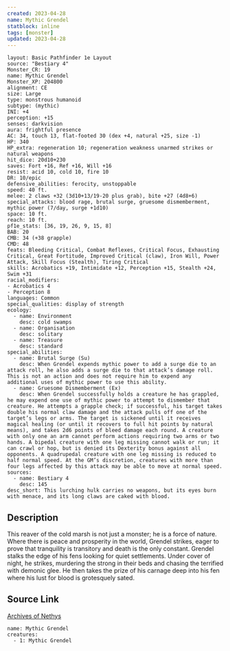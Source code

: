 ```yaml
---
created: 2023-04-28
name: Mythic Grendel
statblock: inline
tags: [monster]
updated: 2023-04-28
---
```

```statblock
layout: Basic Pathfinder 1e Layout
source: "Bestiary 4"
Monster_CR: 19
name: Mythic Grendel
Monster_XP: 204800
alignment: CE
size: Large
type: monstrous humanoid
subtype: (mythic)
INI: +4
perception: +15
senses: darkvision
aura: frightful presence
AC: 34, touch 13, flat-footed 30 (dex +4, natural +25, size -1)
HP: 340
HP_extra: regeneration 10; regeneration weakness unarmed strikes or natural weapons
hit_dice: 20d10+230
saves: Fort +16, Ref +16, Will +16
resist: acid 10, cold 10, fire 10
DR: 10/epic
defensive_abilities: ferocity, unstoppable
speed: 40 ft.
melee: 2 claws +32 (3d10+13/19-20 plus grab), bite +27 (4d8+6)
special_attacks: blood rage, brutal surge, gruesome dismemberment, mythic power (7/day, surge +1d10)
space: 10 ft.
reach: 10 ft.
pf1e_stats: [36, 19, 26, 9, 15, 8]
BAB: 20
CMB: 34 (+38 grapple)
CMD: 48
feats: Bleeding Critical, Combat Reflexes, Critical Focus, Exhausting Critical, Great Fortitude, Improved Critical (claw), Iron Will, Power Attack, Skill Focus (Stealth), Tiring Critical
skills: Acrobatics +19, Intimidate +12, Perception +15, Stealth +24, Swim +31
racial_modifiers:
- Acrobatics 4
- Perception 8
languages: Common
special_qualities: display of strength
ecology:
  - name: Environment
    desc: cold swamps
  - name: Organisation
    desc: solitary
  - name: Treasure
    desc: standard
special_abilities:
  - name: Brutal Surge (Su)
    desc: When Grendel expends mythic power to add a surge die to an attack roll, he also adds a surge die to that attack’s damage roll. This is not an action and does not require him to expend any additional uses of mythic power to use this ability.
  - name: Gruesome Dismemberment (Ex)
    desc: When Grendel successfully holds a creature he has grappled, he may expend one use of mythic power to attempt to dismember that creature. He attempts a grapple check; if successful, his target takes double his normal claw damage and the attack pulls off one of the target’s legs or arms. The target is sickened until it receives magical healing (or until it recovers to full hit points by natural means), and takes 2d6 points of bleed damage each round. A creature with only one an arm cannot perform actions requiring two arms or two hands. A bipedal creature with one leg missing cannot walk or run; it can crawl or hop, but is denied its Dexterity bonus against all opponents. A quadrupedal creature with one leg missing is reduced to half normal speed. At the GM’s discretion, creatures with more than four legs affected by this attack may be able to move at normal speed.
sources:
  - name: Bestiary 4
    desc: 145
desc_short: This lurching hulk carries no weapons, but its eyes burn with menace, and its long claws are caked with blood.
```
## Description
This reaver of the cold marsh is not just a monster; he is a force of nature. Where there is peace and prosperity in the world, Grendel strikes, eager to prove that tranquility is transitory and death is the only constant. Grendel stalks the edge of his fens looking for quiet settlements. Under cover of night, he strikes, murdering the strong in their beds and chasing the terrified with demonic glee. He then takes the prize of his carnage deep into his fen where his lust for blood is grotesquely sated.
## Source Link
[Archives of Nethys](https://aonprd.com/MythicMonsterDisplay.aspx?ItemName=Grendel)
```encounter-table
name: Mythic Grendel
creatures:
  - 1: Mythic Grendel
```
